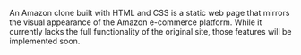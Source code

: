 An Amazon clone built with HTML and CSS is a static web page that mirrors the visual appearance of the Amazon e-commerce platform. While it currently lacks the full functionality of the original site, those features will be implemented soon.
